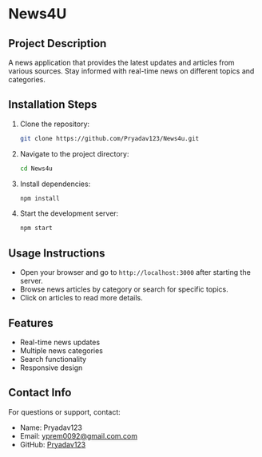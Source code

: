 # News4U

## Project Description
A news application that provides the latest updates and articles from various sources. Stay informed with real-time news on different topics and categories.

## Installation Steps
1. Clone the repository:
   ```bash
   git clone https://github.com/Pryadav123/News4u.git
   ```
2. Navigate to the project directory:
   ```bash
   cd News4u
   ```
3. Install dependencies:
   ```bash
   npm install
   ```
4. Start the development server:
   ```bash
   npm start
   ```

## Usage Instructions
- Open your browser and go to `http://localhost:3000` after starting the server.
- Browse news articles by category or search for specific topics.
- Click on articles to read more details.

## Features
- Real-time news updates
- Multiple news categories
- Search functionality
- Responsive design

## Contact Info
For questions or support, contact:
- Name: Pryadav123
- Email: yprem0092@gmail.com.com
- GitHub: [Pryadav123](https://github.com/Pryadav123)

